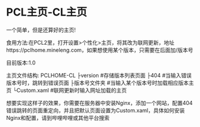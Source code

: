 # PCL主页-CL主页
一个简单，但是还算好的主页!

食用方法:在PCL2里，打开设置>个性化>主页，将其改为联网更新，地址https://pclhome.mineleng.com，如果想使用某个版本，只需要在后面加/版本号

目前版本:1.0

主页文件结构:
PCLHOME-CL
 ├version      #存储版本列表页面
 ├404          #当输入错误版本号时，跳转到错误页面
 ├版本号文件夹   #当输入某个版本号时加载相应版本主页
 └Custom.xaml  #联网更新时输入网址加载的主页

想要实现这样子的效果，你需要在服务器中安装Nginx，添加一个网站，配置404错误跳转的页面重定向，并且把默认页面设置为Custom.xaml，具体如何安装Nginx和配置，请到哔哩哔哩或其他平台搜索
 
